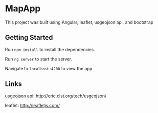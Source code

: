 # MapApp

This project was built using Angular, leaflet, usgeojson api, and bootstrap

## Getting Started

Run `npm install` to install the dependencies.

Run `ng server` to start the server.

Navigate to `localhost:4200` to view the app

## Links

usgeojson api: http://eric.clst.org/tech/usgeojson/

leaflet: http://leafletjs.com/